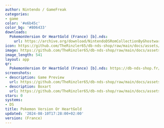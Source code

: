 ```yaml
---
author: Nintendo / GameFreak
categories:
- game
color: '#e6b45c'
color_bg: '#806433'
downloads:
  PokemonVersion Or HeartGold (France) [b].nds:
    url: https://archive.org/download/NintendoDSRomCollectionByGhostware/PokemonVersion%20Or%20HeartGold%20%28France%29%20%5Bb%5D.nds
icon: https://github.com/TheRinzler65/db-nds-shop/raw/main/docs/assets/images/icons/pokemongold.png
image: https://github.com/TheRinzler65/db-nds-shop/raw/main/docs/assets/images/icons/pokemongold.png
image_length: 541
layout: app
qr:
  PokemonVersion Or HeartGold (France) [b].nds: https://db-nds-shop.fr/assets/images/qr/pokemonversion-or-heartgold-france-b-nds.png
screenshots:
- description: Game Preview
  url: https://github.com/TheRinzler65/db-nds-shop/raw/main/docs/assets/images/screenshots/pokemongold/pokemongold.png
- description: Boxart
  url: https://github.com/TheRinzler65/db-nds-shop/raw/main/docs/assets/images/boxart/PokemonVersion%20Or%20HeartGold%20(France)%20%5Bb%5D.nds.png
stars: 0
systems:
- DS
title: Pokemon Version Or HeartGold
updated: '2024-08-10T17:28:00+02:00'
version: (France)
---
```

